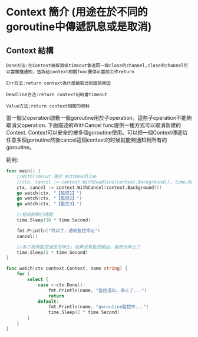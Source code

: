 # Context 簡介 (用途在於不同的goroutine中傳遞訊息或是取消)

## Context 結構
```
Done方法:在Context被取消或timeout會返回一個close的channel,close的channel可以當廣播通知，告訴给context相關func要停止當前工作return

Err方法:return context為什麼被取消的錯誤原因

Deadline方法:return context何時會timeout

Value方法:return context相關的資料
```

當一個父operation啟動一個goroutine用於子operation，這些子operation不能夠取消父operation.
下面描述的WithCancel func提供一種方式可以取消新建的Context. Context可以安全的被多個goroutine使用。可以把一個Context傳遞给任意多個goroutine然後cancel這個context的时候就能夠通知到所有的goroutine。

範例:
```go
func main() {
    //WithTimeout 等於 WithDeadline
    //ctx, cancel := context.WithDeadline(context.Background(), time.Now().Add(5*time.Second))
    ctx, cancel := context.WithCancel(context.Background())
    go watch(ctx, "【監控1】")
    go watch(ctx, "【監控2】")
    go watch(ctx, "【監控3】")

    //程式的執行時間
    time.Sleep(10 * time.Second)

    fmt.Println("可以了，通知監控停止")
    cancel()

    //為了檢測監控過是否停止，如果没有監控輸出，就表示停止了
    time.Sleep(5 * time.Second)
}

func watch(ctx context.Context, name string) {
    for {
        select {
            case <-ctx.Done():
                fmt.Println(name, "監控退出，停止了...")
                return
            default:
                fmt.Println(name, "goroutine監控中...")
                time.Sleep(2 * time.Second)
        }
    }
}
```
